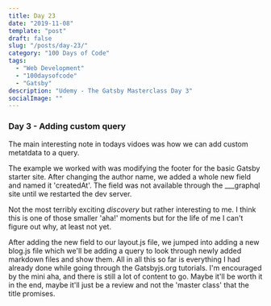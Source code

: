 ```yaml
---
title: Day 23
date: "2019-11-08"
template: "post"
draft: false
slug: "/posts/day-23/"
category: "100 Days of Code"
tags:
  - "Web Development"
  - "100daysofcode"
  - "Gatsby"
description: "Udemy - The Gatsby Masterclass Day 3"
socialImage: ""
---
```


### Day 3 - Adding custom query

The main interesting note in todays vidoes was how we can add custom metatdata to a query. 

The example we worked with was modifying the footer for the basic Gatsby starter site. After changing the author name, we  added a whole new field and named it 'createdAt'. The field was not available through the ___graphql site until we restarted the dev server.

Not the most terribly exciting _discovery_ but rather interesting to me. I think this is one of those smaller 'aha!' moments but for the life of me I can't figure out why, at least not yet.

After adding the new field to our layout.js file, we jumped into adding a new blog.js file which we'll be adding a query to look through newly added markdown files and show them. All in all this so far is everything I had already done while going through the Gatsbyjs.org tutorials. I'm encouraged by the mini aha, and there is still a lot of content to go. Maybe it'll be worth it in the end, maybe it'll just be a review and not the 'master class' that the title promises.